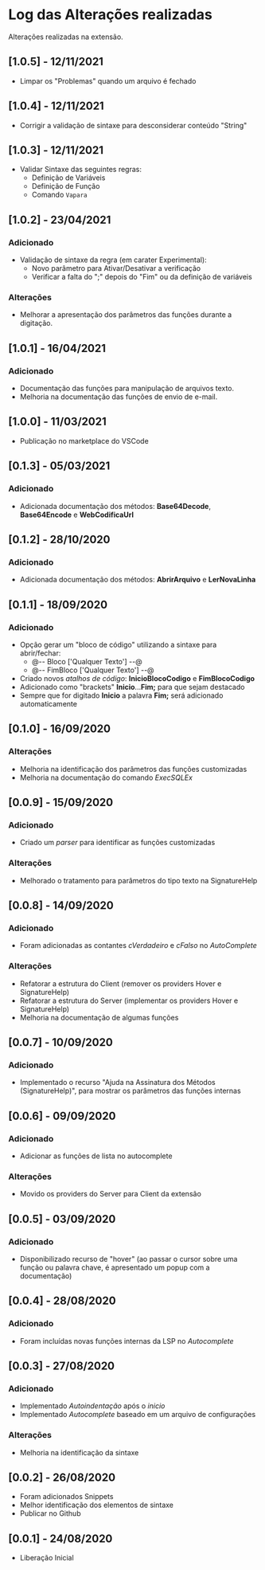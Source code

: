 # Log das Alterações realizadas

Alterações realizadas na extensão.

## [1.0.5] - 12/11/2021
- Limpar os "Problemas" quando um arquivo é fechado

## [1.0.4] - 12/11/2021
- Corrigir a validação de sintaxe para desconsiderar conteúdo "String"

## [1.0.3] - 12/11/2021

- Validar Sintaxe das seguintes regras:
  - Definição de Variáveis
  - Definição de Função
  - Comando `Vapara`

## [1.0.2] - 23/04/2021
### Adicionado
- Validação de sintaxe da regra (em carater Experimental):
  - Novo parâmetro para Ativar/Desativar a verificação
  - Verificar a falta do ";" depois do "Fim" ou da definição de variáveis

### Alterações
- Melhorar a apresentação dos parâmetros das funções durante a digitação.

## [1.0.1] - 16/04/2021
### Adicionado
- Documentação das funções para manipulação de arquivos texto.
- Melhoria na documentação das funções de envio de e-mail.

## [1.0.0] - 11/03/2021
- Publicação no marketplace do VSCode

## [0.1.3] - 05/03/2021
### Adicionado
- Adicionada documentação dos métodos: **Base64Decode**, **Base64Encode** e **WebCodificaUrl**

## [0.1.2] - 28/10/2020
### Adicionado
- Adicionada documentação dos métodos: **AbrirArquivo** e **LerNovaLinha**

## [0.1.1] - 18/09/2020
### Adicionado
- Opção gerar um "bloco de código" utilizando a sintaxe para abrir/fechar:
  - @-- Bloco ['Qualquer Texto'] --@
  - @-- FimBloco ['Qualquer Texto'] --@
- Criado novos *atalhos de código*: **InicioBlocoCodigo** e  **FimBlocoCodigo**
- Adicionado como "brackets" **Inicio**...**Fim;** para que sejam destacado
- Sempre que for digitado **Inicio** a palavra **Fim;** será adicionado automaticamente

## [0.1.0] - 16/09/2020
### Alterações
- Melhoria na identificação dos parâmetros das funções customizadas
- Melhoria na documentação do comando *ExecSQLEx*

## [0.0.9] - 15/09/2020
### Adicionado
- Criado um *parser* para identificar as funções customizadas

### Alterações
- Melhorado o tratamento para parâmetros do tipo texto na SignatureHelp

## [0.0.8] - 14/09/2020
### Adicionado
- Foram adicionadas as contantes *cVerdadeiro* e *cFalso* no *AutoComplete*

### Alterações
- Refatorar a estrutura do Client (remover os providers Hover e SignatureHelp)
- Refatorar a estrutura do Server (implementar os providers Hover e SignatureHelp)
- Melhoria na documentação de algumas funções

## [0.0.7] - 10/09/2020
### Adicionado
- Implementado o recurso "Ajuda na Assinatura dos Métodos (SignatureHelp)", para mostrar os parâmetros das funções internas

## [0.0.6] - 09/09/2020
### Adicionado
- Adicionar as funções de lista no autocomplete

### Alterações
- Movido os providers do Server para Client da extensão

## [0.0.5] - 03/09/2020
### Adicionado
- Disponibilizado recurso de "hover" (ao passar o cursor sobre uma função ou palavra chave, é apresentado um popup com a documentação)

## [0.0.4] - 28/08/2020
### Adicionado
- Foram incluídas novas funções internas da LSP no *Autocomplete*

## [0.0.3] - 27/08/2020
### Adicionado
- Implementado *Autoindentação* após o *inicio*
- Implementado *Autocomplete* baseado em um arquivo de configurações

### Alterações
- Melhoria na identificação da sintaxe

## [0.0.2] - 26/08/2020

- Foram adicionados Snippets
- Melhor identificação dos elementos de sintaxe
- Publicar no Github

## [0.0.1] - 24/08/2020

- Liberação Inicial